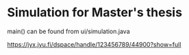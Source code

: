 # Simulation for Master's thesis
main() can be found from ui/simulation.java

https://jyx.jyu.fi/dspace/handle/123456789/44900?show=full
